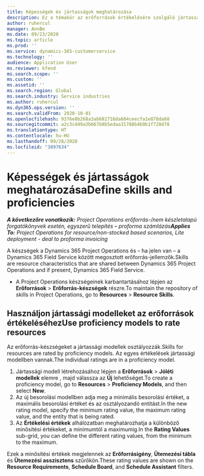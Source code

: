 ```yaml
---
title: Képességek és jártasságok meghatározása
description: Ez a témakör az erőforrások értékelésére szolgáló jártassági modellek beállításáról nyújt információkat.
author: ruhercul
manager: AnnBe
ms.date: 09/23/2020
ms.topic: article
ms.prod: ''
ms.service: dynamics-365-customerservice
ms.technology: ''
audience: Application User
ms.reviewer: kfend
ms.search.scope: ''
ms.custom: ''
ms.assetid: ''
ms.search.region: Global
ms.search.industry: Service industries
ms.author: ruhercul
ms.dyn365.ops.version: ''
ms.search.validFrom: 2020-10-01
ms.openlocfilehash: 9376e0b268a3ab682716da604ceecfa1e878da68
ms.sourcegitcommit: a2c3cd49a3b667b8b5edaa31788b4b9b1f728d78
ms.translationtype: HT
ms.contentlocale: hu-HU
ms.lasthandoff: 09/28/2020
ms.locfileid: "3897634"
---
```

# <a name="define-skills-and-proficiencies"></a><span data-ttu-id="f2b48-103">Képességek és jártasságok meghatározása</span><span class="sxs-lookup"><span data-stu-id="f2b48-103">Define skills and proficiencies</span></span>

<span data-ttu-id="f2b48-104">_**A következőre vonatkozik:** Project Operations erőforrás-/nem készletalapú forgatókönyvek esetén, egyszerű telepítés – proforma számlázás_</span><span class="sxs-lookup"><span data-stu-id="f2b48-104">_**Applies To:** Project Operations for resource/non-stocked based scenarios, Lite deployment - deal to proforma invoicing_</span></span>

<span data-ttu-id="f2b48-105">A készségek a Dynamics 365 Project Operations és – ha jelen van – a Dynamics 365 Field Service között megosztott erőforrás-jellemzők.</span><span class="sxs-lookup"><span data-stu-id="f2b48-105">Skills are resource characteristics that are shared between Dynamics 365 Project Operations and if present, Dynamics 365 Field Service.</span></span> 

- <span data-ttu-id="f2b48-106">A Project Operations készségeinek karbantartásához lépjen az **Erőforrások** \> **Erőforrás-készségek** részre.</span><span class="sxs-lookup"><span data-stu-id="f2b48-106">To maintain the repository of skills in Project Operations, go to **Resources** \> **Resource Skills**.</span></span> 

## <a name="use-proficiency-models-to-rate-resources"></a><span data-ttu-id="f2b48-107">Használjon jártassági modelleket az erőforrások értékeléséhez</span><span class="sxs-lookup"><span data-stu-id="f2b48-107">Use proficiency models to rate resources</span></span>

<span data-ttu-id="f2b48-108">Az erőforrás-készségeket a jártassági modellek osztályozzák.</span><span class="sxs-lookup"><span data-stu-id="f2b48-108">Skills for resources are rated by proficiency models.</span></span> <span data-ttu-id="f2b48-109">Az egyes értékelések jártassági modellben vannak.</span><span class="sxs-lookup"><span data-stu-id="f2b48-109">The individual ratings are in a proficiency model.</span></span> 

1. <span data-ttu-id="f2b48-110">Jártassági modell létrehozásához lépjen a **Erőforrások** \> **Jóléti modellek** elemre , majd válassza az **Új** lehetőséget.</span><span class="sxs-lookup"><span data-stu-id="f2b48-110">To create a proficiency model, go to **Resources** \> **Proficiency Models**, and then select **New**.</span></span>
2. <span data-ttu-id="f2b48-111">Az új besorolási modellben adja meg a minimális besorolási értéket, a maximális besorolási értéket és az osztályozandó entitást.</span><span class="sxs-lookup"><span data-stu-id="f2b48-111">In the new rating model, specify the minimum rating value, the maximum rating value, and the entity that is being rated.</span></span>
3. <span data-ttu-id="f2b48-112">Az **Értékelési értékek** alhálózatban meghatározhatja a különböző minősítési értékeket, a minimumtól a maximumig.</span><span class="sxs-lookup"><span data-stu-id="f2b48-112">In the **Rating Values** sub-grid, you can define the different rating values, from the minimum to the maximum.</span></span>


<span data-ttu-id="f2b48-113">Ezek a minősítési értékek megjelennek az **Erőforrásigény**, **Ütemezési tábla** és **Ütemezési asszisztens** szűrőkön.</span><span class="sxs-lookup"><span data-stu-id="f2b48-113">These rating values are shown on the **Resource Requirements**, **Schedule Board**, and **Schedule Assistant** filters.</span></span>
